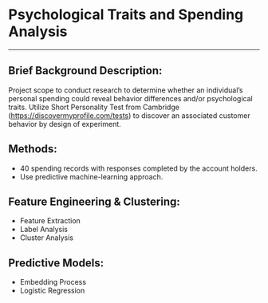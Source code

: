 # Psychological Traits and Spending Analysis
----
## Brief Background Description:
Project scope to conduct research to determine whether an individual’s personal spending could reveal behavior differences and/or psychological traits. Utilize Short Personality Test from Cambridge (https://discovermyprofile.com/tests) to discover an associated customer behavior by design of experiment.
## Methods:
* 40 spending records with responses completed by the account holders.
* Use predictive machine-learning approach.
## Feature Engineering & Clustering:
* Feature Extraction
* Label Analysis
* Cluster Analysis
## Predictive Models:
* Embedding Process
* Logistic Regression
